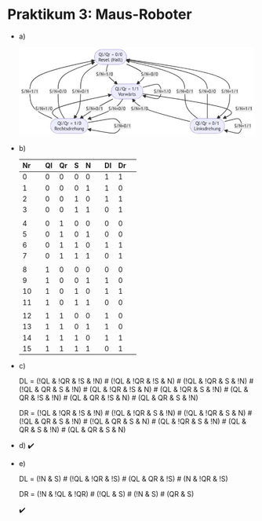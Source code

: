# Praktikum 3: Maus-Roboter

- a)

  ![](praktikum_3_aufgabe_a.jpg)

- b)

  |Nr| |Ql|Qr|S|N| |Dl|Dr| |
  |- |-|- |- |-|-|-|- |- |-|
  |0 | |0 |0 |0|0| |1 |1 | |
  |1 | |0 |0 |0|1| |1 |0 | |
  |2 | |0 |0 |1|0| |1 |1 | |
  |3 | |0 |0 |1|1| |0 |1 | |
  |  | |  |  | | | |  |  | |
  |4 | |0 |1 |0|0| |0 |0 | |
  |5 | |0 |1 |0|1| |0 |0 | |
  |6 | |0 |1 |1|0| |1 |1 | |
  |7 | |0 |1 |1|1| |0 |1 | |
  |  | |  |  | | | |  |  | |
  |8 | |1 |0 |0|0| |0 |0 | |
  |9 | |1 |0 |0|1| |1 |0 | |
  |10| |1 |0 |1|0| |1 |1 | |
  |11| |1 |0 |1|1| |0 |0 | |
  |  | |  |  | | | |  |  | |
  |12| |1 |1 |0|0| |1 |0 | |
  |13| |1 |1 |0|1| |1 |0 | |
  |14| |1 |1 |1|0| |1 |1 | |
  |15| |1 |1 |1|1| |0 |1 | |

- c)

  DL = (!QL & !QR & !S & !N) # (!QL & !QR & !S & N) # (!QL & !QR & S & !N) # (!QL & QR & S & !N) # (QL & !QR & !S & N) # (QL & !QR & S & !N) # (QL & QR & !S & !N) # (QL & QR & !S & N) # (QL & QR & S & !N)

  DR = (!QL & !QR & !S & !N) # (!QL & !QR & S & !N) # (!QL & !QR & S & N) # (!QL & QR & S & !N) # (!QL & QR & S & N) # (QL & !QR & S & !N) # (QL & QR & S & !N) # (QL & QR & S & N)

- d) :heavy_check_mark:

- e)

  DL = (!N & S) # (!QL & !QR & !S) # (QL & QR & !S) # (N & !QR & !S)

  DR = (!N & !QL & !QR) # (!QL & S) # (!N & S) # (QR & S)

  :heavy_check_mark:
